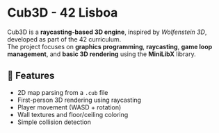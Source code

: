 # Cub3D - 42 Lisboa  

Cub3D is a **raycasting-based 3D engine**, inspired by *Wolfenstein 3D*, developed as part of the 42 curriculum.  
The project focuses on **graphics programming**, **raycasting**, **game loop management**, and **basic 3D rendering** using the **MiniLibX** library.  

## 🚀 Features  
- 2D map parsing from a `.cub` file  
- First-person 3D rendering using raycasting  
- Player movement (WASD + rotation)  
- Wall textures and floor/ceiling coloring  
- Simple collision detection  
